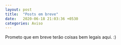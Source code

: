 ```yaml
---
layout: post
title:  "Posts em breve"
date:   2020-06-18 21:03:36 +0530
categories: Aviso
---
```

Prometo que em breve terão coisas bem legais aqui. :)
